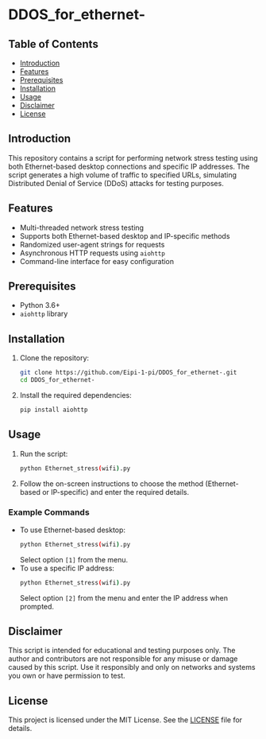 # DDOS_for_ethernet-

## Table of Contents
- [Introduction](#introduction)
- [Features](#features)
- [Prerequisites](#prerequisites)
- [Installation](#installation)
- [Usage](#usage)
- [Disclaimer](#disclaimer)
- [License](#license)

## Introduction
This repository contains a script for performing network stress testing using both Ethernet-based desktop connections and specific IP addresses. The script generates a high volume of traffic to specified URLs, simulating Distributed Denial of Service (DDoS) attacks for testing purposes.

## Features
- Multi-threaded network stress testing
- Supports both Ethernet-based desktop and IP-specific methods
- Randomized user-agent strings for requests
- Asynchronous HTTP requests using `aiohttp`
- Command-line interface for easy configuration

## Prerequisites
- Python 3.6+
- `aiohttp` library

## Installation
1. Clone the repository:
    ```bash
    git clone https://github.com/Eipi-1-pi/DDOS_for_ethernet-.git
    cd DDOS_for_ethernet-
    ```
2. Install the required dependencies:
    ```bash
    pip install aiohttp
    ```

## Usage
1. Run the script:
    ```bash
    python Ethernet_stress(wifi).py
    ```
2. Follow the on-screen instructions to choose the method (Ethernet-based or IP-specific) and enter the required details.

### Example Commands
- To use Ethernet-based desktop:
    ```bash
    python Ethernet_stress(wifi).py
    ```
    Select option `[1]` from the menu.
- To use a specific IP address:
    ```bash
    python Ethernet_stress(wifi).py
    ```
    Select option `[2]` from the menu and enter the IP address when prompted.

## Disclaimer
This script is intended for educational and testing purposes only. The author and contributors are not responsible for any misuse or damage caused by this script. Use it responsibly and only on networks and systems you own or have permission to test.

## License
This project is licensed under the MIT License. See the [LICENSE](LICENSE) file for details.
